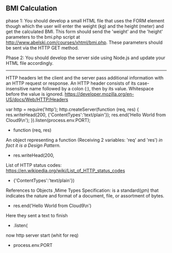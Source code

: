 ## BMI Calculation

phase 1:
You should develop a small HTML file that uses the FORM element though which the user will enter the weight (kg) and the height (meter) and get the calculated BMI. This form should send the 'weight' and the 'height' parameters to the bmi.php script at http://www.abelski.com/courses/xhtml/bmi.php. These parameters should be sent via the HTTP GET method.

Phase 2:
You should develop the server side using Node.js and update your HTML file accordingly.

---

HTTP headers let the client and the server pass additional information with an HTTP request or response. An HTTP header consists of its case-insensitive name followed by a colon (:), then by its value. Whitespace before the value is ignored.
https://developer.mozilla.org/en-US/docs/Web/HTTP/Headers

var http = require('http');
http.createServer(function (req, res) {
res.writeHead(200, {'ContentTypes':'text/plain'});
res.end('Hello World from Cloud9\n');
}).listen(process.env.PORT);

- function (req, res)

An object representing a function (Receiving 2 variables: 'req' and 'res') _in fact it is a Design Pattern._

- res.writeHead(200,

List of HTTP status codes: https://en.wikipedia.org/wiki/List_of_HTTP_status_codes

- {'ContentTypes':'text/plain'})

References to Objects ,Mime Types Specification: is a standard(תקן) that indicates the nature and format of a document, file, or assortment of bytes.

- res.end('Hello World from Cloud9\n')

Here they sent a text to finish

- .listen(

now http server start (whit for req)

- process.env.PORT
